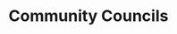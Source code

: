 ---
schema: default
title: Community Councils
organization: Renfrewshire Council
notes: >-
    
resources:
  - name: Community Councils FEATURE LAYER
  - url: >-
      
  - format: FEATURE LAYER
license: 
category:

  - Boundaries
  - Live Data
  - Local Area Committee
  - Wards
  - Renfrewshire
  - Open Data
maintainer: Renfrewshire Council
maintainer_email: someone@example.com
---